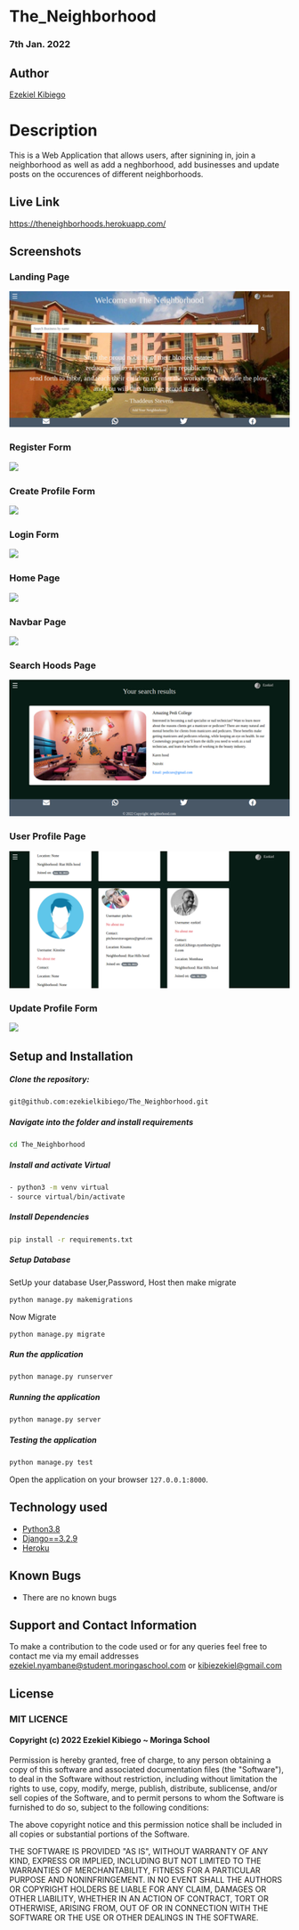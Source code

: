 # The_Neighborhood

### 7th Jan. 2022

## Author  
  
[Ezekiel Kibiego](https://github.com/ezekielkibiego)  
  
# Description  

This is a Web Application that allows users, after signining in, join a neighborhood as well as add a neghborhood, add businesses and update posts on the occurences of different neighborhoods.

##  Live Link  
 
https://theneighborhoods.herokuapp.com/  
## Screenshots 

### Landing Page
<img src="static/images/home.png">

### Register Form

<img src="static/images/reg.png">

### Create Profile Form

<img src="static/images/create.png">

### Login Form

<img src="static/images/login.png">

### Home Page

<img src="static/images/home2.png">

### Navbar Page

<img src="static/images/nav.png">

### Search Hoods Page

<img src="static/images/search.png">

### User Profile Page

<img src="static/images/profile.png">

### Update Profile Form

<img src="static/images/edit.png">

## Setup and Installation  
  
##### Clone the repository:  
 ```bash 
 git@github.com:ezekielkibiego/The_Neighborhood.git
```
##### Navigate into the folder and install requirements  
 ```bash 
cd The_Neighborhood
```
##### Install and activate Virtual  
 ```bash 
- python3 -m venv virtual 
- source virtual/bin/activate  
```  
##### Install Dependencies  
 ```bash 
 pip install -r requirements.txt 
```  
 ##### Setup Database  
  SetUp your database User,Password, Host then make migrate  
 ```bash 
python manage.py makemigrations
 ``` 
 Now Migrate  
 ```bash 
 python manage.py migrate 
```
##### Run the application  
 ```bash 
 python manage.py runserver 
``` 
##### Running the application  
 ```bash 
 python manage.py server 
```
##### Testing the application  
 ```bash 
 python manage.py test 
```
Open the application on your browser `127.0.0.1:8000`.  
  
  
## Technology used  
  
* [Python3.8](https://www.python.org/)  
* [Django==3.2.9](https://docs.djangoproject.com/en/2.2/)  
* [Heroku](https://heroku.com)  
  
  
## Known Bugs  
* There are no known bugs  
  
## Support and Contact Information 

To make a contribution to the code used or for any queries feel free to contact me via my email addresses ezekiel.nyambane@student.moringaschool.com or kibiezekiel@gmail.com

## License

### MIT LICENCE

#### Copyright (c) 2022 **Ezekiel Kibiego** ~ Moringa School

Permission is hereby granted, free of charge, to any person obtaining a copy of this software and associated documentation files (the "Software"), to deal in the Software without restriction, including without limitation the rights to use, copy, modify, merge, publish, distribute, sublicense, and/or sell copies of the Software, and to permit persons to whom the Software is furnished to do so, subject to the following conditions:

The above copyright notice and this permission notice shall be included in all copies or substantial portions of the Software.

THE SOFTWARE IS PROVIDED "AS IS", WITHOUT WARRANTY OF ANY KIND, EXPRESS OR IMPLIED, INCLUDING BUT NOT LIMITED TO THE WARRANTIES OF MERCHANTABILITY, FITNESS FOR A PARTICULAR PURPOSE AND NONINFRINGEMENT. IN NO EVENT SHALL THE AUTHORS OR COPYRIGHT HOLDERS BE LIABLE FOR ANY CLAIM, DAMAGES OR OTHER LIABILITY, WHETHER IN AN ACTION OF CONTRACT, TORT OR 
OTHERWISE, ARISING FROM, OUT OF OR IN CONNECTION WITH THE SOFTWARE OR THE USE OR OTHER DEALINGS IN THE SOFTWARE.



